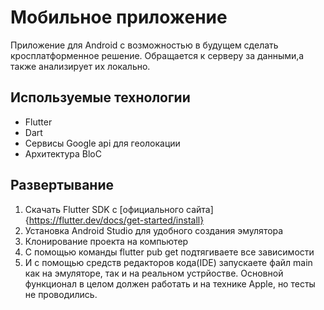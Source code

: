 # Мобильное приложение
Приложение для Android с возможностью в будущем сделать кросплатформенное решение. Обращается к серверу за данными,а также анализирует их локально. 

## Используемые технологии
 - Flutter
 - Dart
 - Сервисы Google api для геолокации
 - Архитектура BloC

## Развертывание
 1. Скачать Flutter SDK с [официального сайта]{https://flutter.dev/docs/get-started/install}
 2. Установка Android Studio для удобного создания эмулятора
 3. Клонирование проекта на компьютер
 4. С помощью команды flutter pub get подтягиваете все зависимости
 5. И с помощью средств редакторов кода(IDE) запускаете файл main как на эмуляторе, так и на реальном устрйостве. Основной функционал в целом должен работать и на технике Apple, но тесты не проводились.